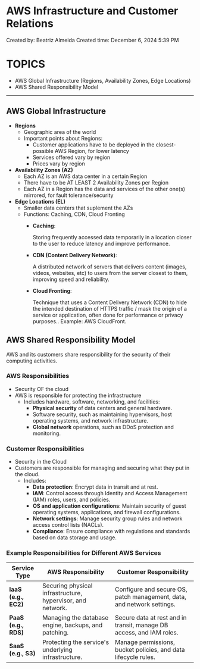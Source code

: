 # AWS Infrastructure and Customer Relations

Created by: Beatriz Almeida
Created time: December 6, 2024 5:39 PM

# TOPICS

- AWS Global Infrastructure (Regions, Availability Zones, Edge Locations)
- AWS Shared Responsibility Model

---

## AWS Global Infrastructure

- **Regions**
    - Geographic area of the world
    - Important points about Regions:
        - Customer applications have to be deployed in the closest-possible AWS Region, for lower latency
        - Services offered vary by region
        - Prices vary by region
- **Availability Zones (AZ)**
    - Each AZ is an AWS data center in a certain Region
    - There have to be AT LEAST 2 Availability Zones per Region
    - Each AZ in a Region has the data and services of the other one(s) mirrored, for fault tolerance/security
- **Edge Locations (EL)**
    - Smaller data centers that suplement the AZs
    - Functions: Caching, CDN, Cloud Fronting
        - **Caching**:
            
            Storing frequently accessed data temporarily in a location closer to the user to reduce latency and improve performance.
            
        - **CDN (Content Delivery Network)**:
            
            A distributed network of servers that delivers content (images, videos, websites, etc) to users from the server closest to them, improving speed and reliability.
            
        - **Cloud Fronting**:
            
            Technique that uses a Content Delivery Network (CDN) to hide the intended destination of HTTPS traffic / mask the origin of a service or application, often done for performance or privacy purposes.. Example: AWS CloudFront.
            

## AWS Shared Responsibility Model

AWS and its customers share responsibility for the security of their computing activities.

### **AWS Responsibilities**

- Security OF the cloud
- AWS is responsible for protecting the infrastructure
    - Includes hardware, software, networking, and facilities:
        - **Physical security** of data centers and general hardware.
        - Software security, such as maintaining hypervisors, host operating systems, and network infrastructure.
        - **Global network** operations, such as DDoS protection and monitoring.

### **Customer Responsibilities**

- Security in the Cloud
- Customers are responsible for managing and securing what they put in the cloud.
    - Includes:
        - **Data protection**: Encrypt data in transit and at rest.
        - **IAM**: Control access through Identity and Access Management (IAM) roles, users, and policies.
        - **OS and application configurations**: Maintain security of guest operating systems, applications, and firewall configurations.
        - **Network settings**: Manage security group rules and network access control lists (NACLs).
        - **Compliance**: Ensure compliance with regulations and standards based on data storage and usage.

### **Example Responsibilities for Different AWS Services**

| **Service Type** | **AWS Responsibility** | **Customer Responsibility** |
| --- | --- | --- |
| **IaaS (e.g., EC2)** | Securing physical infrastructure, hypervisor, and network. | Configure and secure OS, patch management, data, and network settings. |
| **PaaS (e.g., RDS)** | Managing the database engine, backups, and patching. | Secure data at rest and in transit, manage DB access, and IAM roles. |
| **SaaS (e.g., S3)** | Protecting the service's underlying infrastructure. | Manage permissions, bucket policies, and data lifecycle rules. |